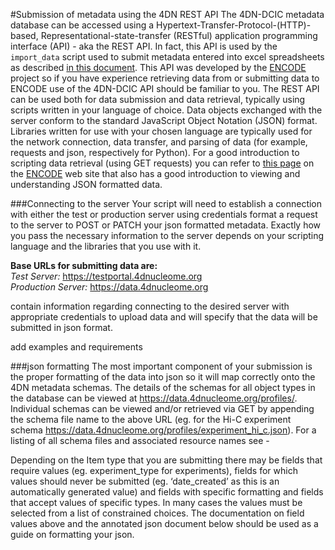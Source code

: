 #Submission of metadata using the 4DN REST API
The 4DN-DCIC metadata database can be accessed using a Hypertext-Transfer-Protocol-(HTTP)-based, Representational-state-transfer (RESTful) application programming interface (API) - aka the REST API.  In fact, this API is used by the ```import_data``` script used to submit metadata entered into excel spreadsheets as described [in this document](https://docs.google.com/document/d/1Xh4GxapJxWXCbCaSqKwUd9a2wTiXmfQByzP0P8q5rnE). This API was developed by the [ENCODE][encode] project so if you have experience retrieving data from or submitting data to ENCODE use of the 4DN-DCIC API should be familiar to you.   The REST API can be used both for data submission and data retrieval, typically using scripts written in your language of choice.  Data objects exchanged with the server conform to the standard JavaScript Object Notation (JSON) format.  Libraries written for use with your chosen language are typically used for the network connection, data transfer, and parsing of data  (for example, requests and json, respectively for Python).  For a good introduction to scripting data retrieval (using GET requests) you can refer to [this page](https://www.encodeproject.org/help/rest-api/) on the [ENCODE][encode] web site that also has a good introduction to viewing and understanding JSON formatted data.

[encode]: https://www.encodeproject.org/

###Connecting to the server
Your script will need to establish a connection with either the test or production server using credentials  format a request to the server to POST or PATCH your json formatted metadata. Exactly how you pass the necessary information to the server depends on your scripting language and the libraries that you use with it. 

**Base URLs for submitting data are:**  
*Test Server:* <https://testportal.4dnucleome.org>  
*Production Server:* <https://data.4dnucleome.org>


contain information regarding connecting to the desired server with appropriate credentials to upload data and will specify that the data will be submitted in json format.


add examples and requirements


###json formatting
The most important component of your submission is the proper formatting of the data into json so it will map correctly onto the 4DN metadata schemas.  The details of the schemas for all object types in the database can be viewed at <https://data.4dnucleome.org/profiles/>.  Individual schemas can be viewed and/or retrieved via GET by appending the schema file name to the above URL (eg. for the Hi-C experiment schema <https://data.4dnucleome.org/profiles/experiment_hi_c.json>). For a listing of all schema files and associated resource names see -

Depending on the Item type that you are submitting there may be fields that require values (eg. experiment_type for experiments), fields for which values should never be submitted (eg. ‘date_created’ as this is an automatically generated value) and fields with specific formatting and fields that accept values of specific types.  In many cases the values must be selected from a list of constrained choices.  The documentation on field values above and the annotated json document below should be used as a guide on formatting your json.
